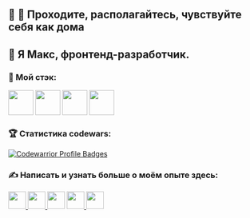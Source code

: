 ## :fist_right: :fist_left: Проходите, располагайтесь, чувствуйте себя как дома 

## :mage: Я Макс, фронтенд-разработчик.

### 🔨 Мой стэк:

<p align="left">
  <img src="https://raw.githubusercontent.com/ShahriarShafin/ShahriarShafin/main/Assets/html.gif" width="50">
  <img src="https://raw.githubusercontent.com/ShahriarShafin/ShahriarShafin/main/Assets/css.gif" width="50">
  <img src="https://raw.githubusercontent.com/ShahriarShafin/ShahriarShafin/main/Assets/js.webp" width="50">
  <img src="https://i.giphy.com/media/VgGthkhUvGgOit7Y9i/200.webp" width="50">
</p>

### :trophy: Статистика codewars:

[![Codewarrior Profile Badges](https://www.codewars.com/users/NakkuTricks/badges/large)](https://www.codewars.com/users/NakkuTricks)

### :writing_hand: Написать и узнать больше о моём опыте здесь:
<p align="left">
  <a href="https://spb.hh.ru/resume/f5daa269ff0854d2570039ed1f677a417a4757"><img src="https://upload.wikimedia.org/wikipedia/commons/7/79/HeadHunter_logo.png" width="35">
  <a href="https://www.linkedin.com/in/nakkutricks/"><img src="https://cdn2.iconfinder.com/data/icons/social-media-2285/512/1_Linkedin_unofficial_colored_svg-128.png" width="35">
  <a href="https://career.habr.com/maxim-mikhalevich"><img src="https://habrastorage.org/getpro/moikrug/uploads/company/901/244/761/logo/medium_c35efb293cd85320d66e74304d3a8076.jpg" width="35"></a>
  <a href="https://t.me/nakkublessyou"><img src="https://i.pinimg.com/originals/cf/b0/e3/cfb0e325f5ecfb07166c013014af3d98.jpg" width="35">
  <a href="mailto:nakkutricks@gmail.com"><img src="https://image.flaticon.com/icons/svg/281/281769.svg" width="35"></a>
</p>

